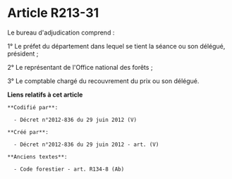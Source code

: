 # Article R213-31

Le bureau d'adjudication comprend :

1° Le préfet du département dans lequel se tient la séance ou son délégué, président ;

2° Le représentant de l'Office national des forêts ;

3° Le comptable chargé du recouvrement du prix ou son délégué.

**Liens relatifs à cet article**

	**Codifié par**:

	  - Décret n°2012-836 du 29 juin 2012 (V)

	**Créé par**:

	  - Décret n°2012-836 du 29 juin 2012 - art. (V)

	**Anciens textes**:

	  - Code forestier - art. R134-8 (Ab)
